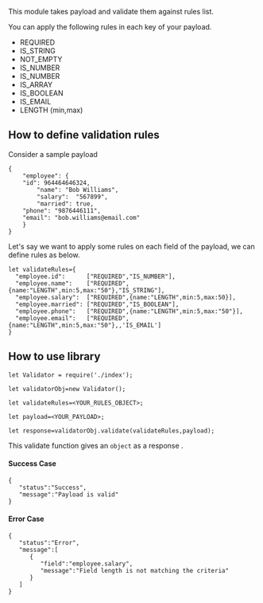 <p>This module takes payload and validate them against rules list.</p>

You can apply the following rules in each key of your payload. 
* REQUIRED
* IS_STRING
* NOT_EMPTY
* IS_NUMBER
* IS_NUMBER
* IS_ARRAY
* IS_BOOLEAN
* IS_EMAIL
* LENGTH (min,max)

## How to define validation rules

Consider a sample payload


```console
{
    "employee": {  
	"id": 964464646324,
        "name": "Bob Williams",   
        "salary":  "567899",   
        "married": true,
	"phone": "9876446111",
	"email": "bob.williams@email.com"
    }  
}
```

Let's say we want to apply some rules on each field of the payload, we can define rules as below.

```console
let validateRules={
  "employee.id":      ["REQUIRED","IS_NUMBER"],
  "employee.name":    ["REQUIRED",{name:"LENGTH",min:5,max:"50"},"IS_STRING"],
  "employee.salary":  ["REQUIRED",{name:"LENGTH",min:5,max:50}],
  "employee.married": ["REQUIRED","IS_BOOLEAN"],
  "employee.phone":   ["REQUIRED",{name:"LENGTH",min:5,max:"50"}],
  "employee.email":   ["REQUIRED",{name:"LENGTH",min:5,max:"50"},,'IS_EMAIL']
}
```

## How to use library 
```console
let Validator = require('./index');

let validatorObj=new Validator();

let validateRules=<YOUR_RULES_OBJECT>;

let payload=<YOUR_PAYLOAD>;

let response=validatorObj.validate(validateRules,payload);
```

This validate function gives an `object` as a response .

#### Success Case
```console
{
   "status":"Success",
   "message":"Payload is valid"
}
```

#### Error Case
```console
{
   "status":"Error",
   "message":[
      {
         "field":"employee.salary",
         "message":"Field length is not matching the criteria"
      }
   ]
}
```
